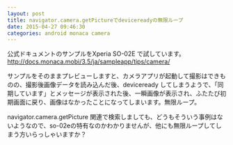```yaml
---
layout: post
title: navigator.camera.getPictureでdevicereadyの無限ループ
date: 2015-04-27 09:46:30
categories: android monaca camera
---
```

<!-- {% raw %} -->
<p>公式ドキュメントのサンプルをXperia SO-02E で試しています。<br>
<a href="http://docs.monaca.mobi/3.5/ja/sampleapp/tips/camera/" rel="nofollow">http://docs.monaca.mobi/3.5/ja/sampleapp/tips/camera/</a></p>

<p>サンプルをそのままプレビューしますと、カメラアプリが起動して撮影はできものの、撮影後画像データを読み込んだ後、deviceready してしまうようで、「同期しています」とメッセージが表示された後、一瞬画像が表示され、ふたたび初期画面に戻り、画像はなかったことになってしまいます。無限ループ。</p>

<p>navigator.camera.getPicture 関連で検索しましても、どうもそういう事例はないようなので、so-02eの特有なのかわかりませんが、他にも無限ループしてしまう方いらっしゃいますか？</p>
<!-- {% endraw %} -->
